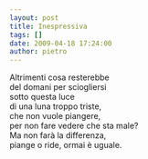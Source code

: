 ```yaml
---
layout: post
title: Inespressiva
tags: []
date: 2009-04-18 17:24:00
author: pietro
---
```

Altrimenti cosa resterebbe<br/>del domani per sciogliersi<br/>sotto questa luce<br/>di una luna troppo triste,<br/>che non vuole piangere,<br/>per non fare vedere che sta male?<br/>Ma non farà la differenza,<br/>piange o ride, ormai è uguale.
